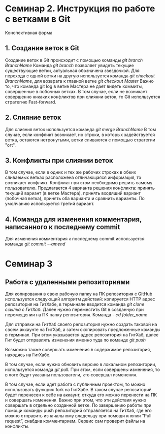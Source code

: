 # Семинар 2. Инструкция по работе с ветками в Git
Конспективная форма

## 1. Создание веток в Git 
Создание веток в Git происходит с помощью команды *git branch BranchName*
Команда *git branch* позволяет увидеть текущие существующие ветки, актуальная обозначена звездочкой. 
Для перехода с одной ветки на другую используется команда *git checkout BranchName*, для возврата к главной ветке *git checkout Master* 
Важно то, что команда git log в ветке Мастера не дает видеть коммиты, совершенные в побочных ветках. 
В том случае, если не возникает совершенно никаких конфликтов при слиянии веток, то Git используется стратегию Fast-forward.


## 2. Слияние веток 
Для слияния веток используется команда *git merge BranchName*
В том случае, если конфликт возникает, но строки, в которых задействуется ветка, остаются нетронутыми, ветки сливаются с помощью стратегии "ort".

## 3. Конфликты при слиянии веток
В том случае, если в одних и тех же рабочих строках в обеих сливаемых ветках расположена отличающаяся информация, то возникает конфликт. Конфликт при этом необходимо решить самому пользователю. Предлагается 4 варианта решения конфликта: принять текущий вариант (в ветке Мастера), принять входящий вариант (побочная ветка), принять оба варианта и сравнить варианты. 
По умолчанию используется третий вариант. 

## 4. Команда для изменения комментария, написанного к последнему commit
Для изменения комментария к последнему commit используется команда *git commit --amend*

# Семинар 3 

## Работа с удаленными репозиториями

Для копирования в свою рабочую папку на ПК репозитория с GitHub используется следующий алгоритм действий: копируется HTTP адрес репозитория на ГитХабе, в терминале вводится команда *git clone ссылка с ГитХаб*. 
Далее нужно переместить Git в созданную при перемещении на ПК папку репозитория. Команда - *cd folder_name* 

Для отправки на ГитХаб своего репозитория нужно создать таковой на своем аккаунте на ГитХаб, а затем скопировать предложенные команды в терминал. При этом указывается адрес репозитория на ГитХаб, далее Гит будет отправлять изменения именно туда по команде *git push* 

Возможно также совершать изменения в содержимое репозитория, находясь на ГитХабе. 

В том случае, если нужно обновить версию в локальном репозитории, используется команда *git pull*. При этом, если совершены изменения, то в логе будут указаны пользователи, кто совершал изменения. 

В том случае, если идет работа с публичным проектом, то можно использовать функцию fork на ГитХабе. В таком случае репозиторий будет перенесен к себе на аккаунт, откуда его можно перенести на ПК и совершать изменения. Важно при этом, что эти действия нужно совершать в отдельно созданной ветке. По завершению работы при помощи команды push репозиторий отправляется на ГитХаб, где его можно отправить изначальному владельцу при помощи кнопки “Pull request”, снабдив комментарием. Сервис сам проверит файлы на конфликты. 